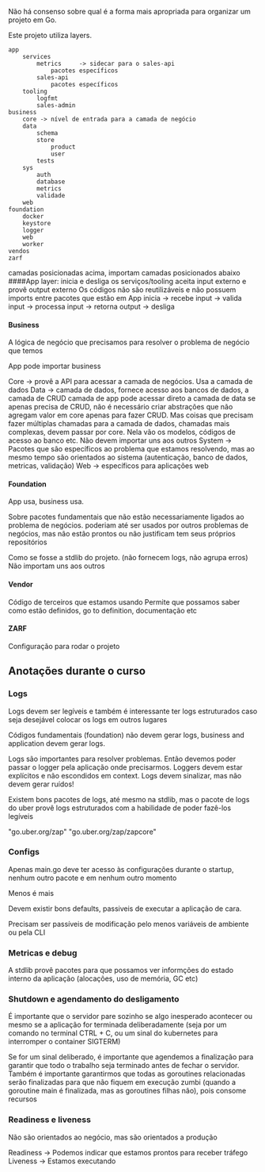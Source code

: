 Não há consenso sobre qual é a forma mais apropriada para organizar um projeto
em Go.

Este projeto utiliza layers.

```
app
    services
        metrics     -> sidecar para o sales-api
            pacotes específicos
        sales-api
            pacotes específicos
    tooling
        logfmt
        sales-admin
business
    core -> nível de entrada para a camada de negócio
    data
        schema
        store
            product
            user
        tests
    sys
        auth
        database
        metrics
        validade
    web
foundation
    docker
    keystore
    logger
    web
    worker
vendos
zarf
```
camadas posicionadas acima, importam camadas posicionados abaixo
####App layer: 
inicia e desliga os serviços/tooling
aceita input externo e provê output externo
Os códigos não são reutilizáveis e não possuem imports entre pacotes que estão em App
inicia -> recebe input -> valida input -> processa input -> retorna output -> desliga

#### Business
A lógica de negócio que precisamos para resolver o problema de negócio que temos

App pode importar business

Core -> provê a API para acessar a camada de negócios. Usa a camada de dados
Data -> camada de dados, fornece acesso aos bancos de dados, a camada de CRUD
camada de app pode acessar direto a camada de data se apenas precisa de CRUD,
não é necessário criar abstrações que não agregam valor em core apenas para 
fazer CRUD. Mas coisas que precisam fazer múltiplas chamadas para a camada de 
dados, chamadas mais complexas, devem passar por core. Nela vão os modelos,
códigos de acesso ao banco etc. Não devem importar uns aos outros
System -> Pacotes que são específicos ao problema que estamos resolvendo, mas
ao mesmo tempo são orientados ao sistema (autenticação, banco de dados, metricas, validação)
Web -> específicos para aplicações web

#### Foundation
App usa, business usa.

Sobre pacotes fundamentais que não estão necessariamente ligados ao problema de negócios.
poderiam até ser usados por outros problemas de negócios, mas não estão prontos
ou não justificam tem seus próprios repositórios

Como se fosse a stdlib do projeto. (não fornecem logs, não agrupa erros)
Não importam uns aos outros

#### Vendor
Código de terceiros que estamos usando
Permite que possamos saber como estão definidos, go to definition, documentação etc

#### ZARF

Configuração para rodar o projeto


## Anotações durante o curso

### Logs
Logs devem ser legíveis e também é interessante ter logs estruturados caso
seja desejável colocar os logs em outros lugares

Códigos fundamentais (foundation) não devem gerar logs, business and application
devem gerar logs.

Logs são importantes para resolver problemas. Então devemos poder passar o
logger pela aplicação onde precisarmos. Loggers devem estar explícitos e não 
escondidos em context. Logs devem sinalizar, mas não devem gerar ruídos!

Existem bons pacotes de logs, até mesmo na stdlib, mas o pacote de logs do 
uber provê logs estruturados com a habilidade de poder fazê-los legíveis

"go.uber.org/zap"
"go.uber.org/zap/zapcore"

### Configs

Apenas main.go deve ter acesso às configurações durante o startup, nenhum outro
pacote e em nenhum outro momento

Menos é mais

Devem existir bons defaults, passiveis de executar a aplicação de cara.

Precisam ser passíveis de modificação pelo menos variáveis de ambiente ou pela
CLI

### Metricas e debug

A stdlib provê pacotes para que possamos ver informções do estado interno da
aplicação (alocações, uso de memória, GC etc)

### Shutdown e agendamento do desligamento

É importante que o servidor pare sozinho se algo inesperado acontecer ou mesmo
se a aplicação for terminada deliberadamente (seja por um comando no terminal
CTRL + C, ou um sinal do kubernetes para interromper o container SIGTERM)

Se for um sinal deliberado, é importante que agendemos a finalização para 
garantir que todo o trabalho seja terminado antes de fechar o servidor. Também
é importante garantirmos que todas as goroutines relacionadas serão finalizadas
para que não fiquem em execução zumbi (quando a goroutine main é finalizada, 
mas as goroutines filhas não), pois consome recursos


### Readiness e liveness

Não são orientados ao negócio, mas são orientados a produção

Readiness -> Podemos indicar que estamos prontos para receber tráfego
Liveness -> Estamos executando 


